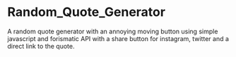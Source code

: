 # Random_Quote_Generator 

A random quote generator with an annoying moving button using simple javascript and forismatic API with a share button for instagram, twitter and a direct link to the quote.

